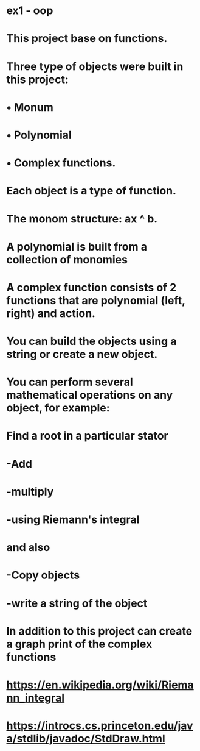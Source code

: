 # ex1 - oop
# This project base on functions.
# Three type of objects were built in this project:
# •	Monum
# •	Polynomial
# •	Complex functions.
# Each object is a type of function.

# The monom structure: ax ^ b.
# A polynomial is built from a collection of monomies
# A complex function consists of 2 functions that are polynomial (left, right) and action.
# You can build the objects using a string or create a new object.
# You can perform several mathematical operations on any object, for example:
# Find a root in a particular stator
# -Add
# -multiply
# -using Riemann's integral
# and also
# -Copy objects
# -write a string of the object
# In addition to this project can create a graph print of the complex functions

# https://en.wikipedia.org/wiki/Riemann_integral
# https://introcs.cs.princeton.edu/java/stdlib/javadoc/StdDraw.html
 
